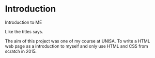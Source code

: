 # Introduction
Introduction to ME

Like the titles says.

The aim of this project was one of my course at UNISA.
To write a HTML web page as a introduction to myself and only use HTML and CSS from scratch in 2015.
